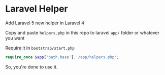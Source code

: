 # Laravel Helper

Add Laravel 5 new helper in Laravel 4

Copy and paste `helpers.php` in this repo to laravel `app/` folder or whatever you want

Require it in `bootstrap/start.php`

```php
require_once $app['path.base'].'/app/helpers.php';
```

So, you're done to use it.
